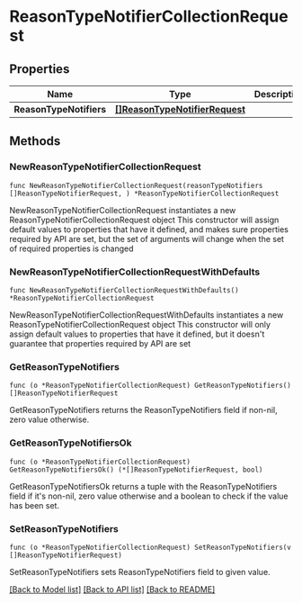 # ReasonTypeNotifierCollectionRequest

## Properties

Name | Type | Description | Notes
------------ | ------------- | ------------- | -------------
**ReasonTypeNotifiers** | [**[]ReasonTypeNotifierRequest**](ReasonTypeNotifierRequest.md) |  | 

## Methods

### NewReasonTypeNotifierCollectionRequest

`func NewReasonTypeNotifierCollectionRequest(reasonTypeNotifiers []ReasonTypeNotifierRequest, ) *ReasonTypeNotifierCollectionRequest`

NewReasonTypeNotifierCollectionRequest instantiates a new ReasonTypeNotifierCollectionRequest object
This constructor will assign default values to properties that have it defined,
and makes sure properties required by API are set, but the set of arguments
will change when the set of required properties is changed

### NewReasonTypeNotifierCollectionRequestWithDefaults

`func NewReasonTypeNotifierCollectionRequestWithDefaults() *ReasonTypeNotifierCollectionRequest`

NewReasonTypeNotifierCollectionRequestWithDefaults instantiates a new ReasonTypeNotifierCollectionRequest object
This constructor will only assign default values to properties that have it defined,
but it doesn't guarantee that properties required by API are set

### GetReasonTypeNotifiers

`func (o *ReasonTypeNotifierCollectionRequest) GetReasonTypeNotifiers() []ReasonTypeNotifierRequest`

GetReasonTypeNotifiers returns the ReasonTypeNotifiers field if non-nil, zero value otherwise.

### GetReasonTypeNotifiersOk

`func (o *ReasonTypeNotifierCollectionRequest) GetReasonTypeNotifiersOk() (*[]ReasonTypeNotifierRequest, bool)`

GetReasonTypeNotifiersOk returns a tuple with the ReasonTypeNotifiers field if it's non-nil, zero value otherwise
and a boolean to check if the value has been set.

### SetReasonTypeNotifiers

`func (o *ReasonTypeNotifierCollectionRequest) SetReasonTypeNotifiers(v []ReasonTypeNotifierRequest)`

SetReasonTypeNotifiers sets ReasonTypeNotifiers field to given value.



[[Back to Model list]](../README.md#documentation-for-models) [[Back to API list]](../README.md#documentation-for-api-endpoints) [[Back to README]](../README.md)


